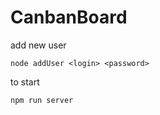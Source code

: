 # CanbanBoard

add new user 
```
node addUser <login> <password>
```
to start
```
npm run server
```

